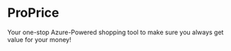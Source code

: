 # ProPrice
Your one-stop Azure-Powered shopping tool to make sure you always get value for your money!
